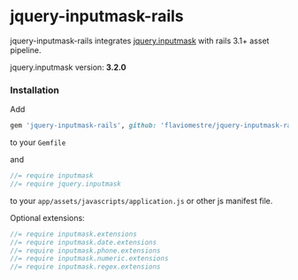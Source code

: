 # jquery-inputmask-rails

jquery-inputmask-rails integrates [jquery.inputmask](https://github.com/RobinHerbots/jquery.inputmask) with rails 3.1+ asset pipeline.

jquery.inputmask version: <b id="jquery.inputmask-version">3.2.0</b>

### Installation

Add

``` ruby
gem 'jquery-inputmask-rails', github: 'flaviomestre/jquery-inputmask-rails'`
```

to your `Gemfile`

and

```javascript
//= require inputmask
//= require jquery.inputmask
```

to your `app/assets/javascripts/application.js` or other js manifest file.

Optional extensions:

```javascript
//= require inputmask.extensions
//= require inputmask.date.extensions
//= require inputmask.phone.extensions
//= require inputmask.numeric.extensions
//= require inputmask.regex.extensions
```
